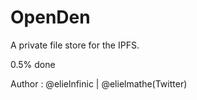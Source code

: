 # OpenDen

A private file store for the IPFS. 

0.5% done 

Author : @elielnfinic | @elielmathe(Twitter) 

